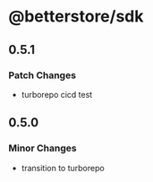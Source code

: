 # @betterstore/sdk

## 0.5.1

### Patch Changes

- turborepo cicd test

## 0.5.0

### Minor Changes

- transition to turborepo
